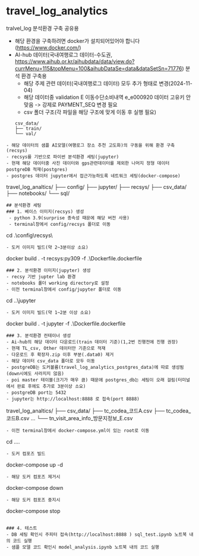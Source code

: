 # travel_log_analytics
tralvel_log 분석환경 구축 공유용
- 해당 환경을 구축하려면 docker가 설치되어있어야 합니다(https://www.docker.com/)
- AI-hub 데이터(국내여행로그 데이터-수도권, https://www.aihub.or.kr/aihubdata/data/view.do?currMenu=115&topMenu=100&aihubDataSe=data&dataSetSn=71776) 분석 환경 구축용
  - 해당 주제 관련 데이터(국내여행로그 데이터) 모두 추가 형태로 변경(2024-11-04)
  - 해당 데이터중 validation E 이동수단소비내역 e_e000920 데이터 고유키 안맞음 -> 강제로 PAYMENT_SEQ 변경 필요
  - csv 폴더 구조(각 파일을 해당 구조에 맞게 이동 후 실행 필요)
  ```
  csv_data/
  ├── train/
  └── val/
```
- 해당 데이터의 샘플 AI모델(여행로그 장소 추천 고도화)의 구동을 위해 환경 구축(recsys)
- recsys를 기반으로 파이썬 분석환경 세팅(jupyter)
- 현재 해당 데이터중 사진 데이터와 gps관련데이터를 제외한 나머지 정형 데이터 postgreDB 적재(postgres)
- postgres 데이터 jupyter에서 접근가능하도록 네트워크 세팅(docker-compose)
```
 travel_log_analtics/
  ├── config/
    ├── jupyter/
    ├── recsys/
  ├── csv_data/
  ├── notebooks/
  └── sql/
```
## 분석환경 세팅
### 1. 베이스 이미지(recsys) 생성
 - python 3.9(surprise 종속성 때문에 해당 버전 사용)
 - terminal창에서 config/recsys 폴더로 이동
   ```
   cd .\config\recsys\
   ```
 - 도커 이미지 빌드(약 2~3분이상 소요)
   ```
   docker build . -t recsys:py309 -f .\Dockerfile.dockerfile
   ```
### 2. 분석환경 이미지(jupyter) 생성
 - recsy 기반 jupter lab 환경
 - notebooks 폴더 working directory로 설정
 - 이전 terminal창에서 config/jupyter 폴더로 이동
   ```
   cd ..\jupyter
   ```
 - 도커 이미지 빌드(약 1~2분 이상 소요)
   ```
   docker build . -t jupyter -f .\Dockerfile.dockerfile
   ```
### 3. 분석환경 컨테이너 생성
 - Ai-hub의 해당 데이터 다운로드(train 데이터 기준)(1,2번 진행전에 진행 권장)
   - 현재 TL_csv, Other 데이터만 기준으로 적재
   - 다운로드 후 확장자.zip 이후 부분(.data0) 제거
 - 해당 데이터 csv_data 폴더로 모두 이동
 - postgreDB는 도커볼륨(travel_log_analytics_postgres_data)에 따로 생성됨(down시에도 사라지지 않음)
 - poi master 테이블(크기가 매우 큼) 때문에 postgres_db는 세팅이 오래 걸림(터미널에서 완료 후에도 추가로 3분이상 소요)
 - postgreDB port는 5432
 - jupyter는 http://localhost:8888 로 접속(port 8888)
   ```
   travel_log_analtics/
    ├── csv_data/
      ├── tc_codea_코드A.csv
      ├── tc_codea_코드B.csv
      ...
      └── tn_visit_area_info_방문지정보_E.csv
   ```
 - 이전 terminal창에서 docker-compose.yml이 있는 root로 이동
   ```
   cd ..\..
   ```
 - 도커 컴포즈 빌드
   ```
   docker-compose up -d
   ``` 
 - 해당 도커 컴포즈 제거시
   ```
   docker-compose down
   ``` 
 - 해당 도커 컴포즈 중지시
   ```
   docker-compose stop
   ``` 

### 4. 테스트
 - DB 세팅 확인시 주피터 접속(http://localhost:8888 ) sql_test.ipynb 노트북 내의 코드 실행
 - 샘플 모델 코드 확인시 model_analysis.ipynb 노트북 내의 코드 실행
